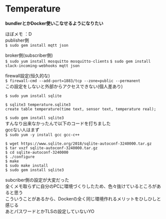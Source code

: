 # Temperature  

**bundlerとかDocker使いこなせるようになりたい**

ほぼメモ ：D  
publisher側  
`$ sudo gem install mqtt json`

broker側(subscriber側)  
`$ sudo yum install mosquitto mosquitto-clients`
`$ sudo gem install slack-incoming-webhooks mqtt json`

firewall設定(恒久的な)  
`$ firewall-cmd --add-port=1883/tcp --zone=public --permanent`  
この設定をしないと外部からアクセスできない(個人差あり)

`$ sudo yum install sqlite`  

`$ sqlite3 temperature.sqlite3`  
`create table temperature(time text, sensor text, temperature real);`

`$ sudo gem install sqlite3`  
すんなり出来なかったんで以下のコードを打ちました  
gccない人はまず  
`$ sudo yum -y install gcc gcc-c++`

`$ wget https://www.sqlite.org/2018/sqlite-autoconf-3240000.tar.gz`  
`$ tar vxzf sqlite-autoconf-3240000.tar.gz`  
`$ cd sqlite-autoconf-3240000`  
`$ ./configure`  
`$ make`  
`$ sudo make install`  
`$ sudo gem install sqlite3`  

subcriber側の設定が大変だった  
全くメモ取らずに自分のPCに環境づくりしたため、色々抜けているところがあると思う  
こういうことがあるから、Dockerの全く同じ環境作れるメリットをひしひしと感じる  
あとパスワードとかTLSの設定していないYO
